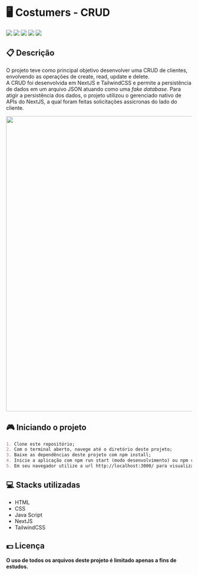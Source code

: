 <h1>🖥️ Costumers - CRUD</h1>
<div class="badges">
  <img src="https://img.shields.io/badge/html5-%23E34F26.svg?style=for-the-badge&logo=html5&logoColor=white">
  <img src="https://img.shields.io/badge/css3-%231572B6.svg?style=for-the-badge&logo=css3&logoColor=white">
  <img src="https://img.shields.io/badge/javascript-%23323330.svg?style=for-the-badge&logo=javascript&logoColor=%23F7DF1E">
  <img src="https://img.shields.io/badge/Next-black?style=for-the-badge&logo=next.js&logoColor=white">
  <img src="https://img.shields.io/badge/tailwindcss-%2338B2AC.svg?style=for-the-badge&logo=tailwind-css&logoColor=white">
</div>

<h2>📋 Descrição</h2>
<p>
    O projeto teve como principal objetivo desenvolver uma CRUD de clientes, envolvendo as operações de create, read, update e delete.
    <br>
    A CRUD foi desenvolvida em NextJS e TailwindCSS e permite a persistência de dados em um arquivo JSON atuando como uma <i>fake database</i>.
    Para atigir a persistência dos dados, o projeto utilizou o gerenciado nativo de APIs do NextJS, a qual foram feitas solicitações assícronas do lado do cliente.
<p>

<img width="800px" src="https://user-images.githubusercontent.com/105606295/213928229-eb245c2f-00db-4300-b9af-816fca2904c3.png">

<h2> 🎮 Iniciando o projeto</h2>

```md
1. Clone este repositório;
2. Com o terminal aberto, navege até o diretório deste projeto;
3. Baixe as dependências deste projeto com npm install;
4. Inicie a aplicação com npm run start (modo desenvolvimento) ou npm run build (modo produção);
5. Em seu navegador utilize a url http://localhost:3000/ para visualizar o projeto.
```

<h2> 💻 Stacks utilizadas</h2>
<ul>
  <li>HTML</li>
  <li>CSS</li>
  <li>Java Script</li>
  <li>NextJS</li>
  <li>TailwindCSS</li>
</ul>

<h2> 💵 Licença</h2>
<p><b>O uso de todos os arquivos deste projeto é limitado apenas a fins de estudos.<b></p>
